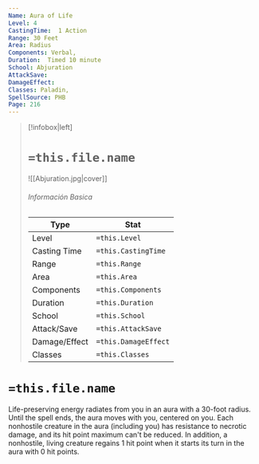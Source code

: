 ```yaml
---
Name: Aura of Life
Level: 4
CastingTime:  1 Action 
Range: 30 Feet
Area: Radius
Components: Verbal, 
Duration:  Timed 10 minute
School: Abjuration
AttackSave: 
DamageEffect: 
Classes: Paladin, 
SpellSource: PHB
Page: 216
---
```


>[!infobox|left]
># `=this.file.name`
>![[Abjuration.jpg|cover]]
> ###### Información Basica
> Type |  Stat |
> ---|---|
> Level | `=this.Level` |
> Casting Time | `=this.CastingTime` |
> Range | `=this.Range` |
> Area | `=this.Area` |
> Components | `=this.Components` |
> Duration | `=this.Duration` |
> School | `=this.School` |
> Attack/Save | `=this.AttackSave` |
> Damage/Effect | `=this.DamageEffect` |
> Classes | `=this.Classes` |

# `=this.file.name`
Life-preserving energy radiates from you in an aura with a 30-foot radius. Until the spell ends, the aura moves with you, centered on you. Each nonhostile creature in the aura (including you) has resistance to necrotic damage, and its hit point maximum can&#x27;t be reduced. In addition, a nonhostile, living creature regains 1 hit point when it starts its turn in the aura with 0 hit points.



 


